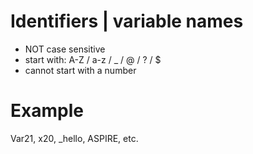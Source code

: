 # Identifiers | variable names
- NOT case sensitive
- start with: A-Z / a-z / _ / @ / ? / $
- cannot start with a number

# Example
Var21, x20, _hello, ASPIRE, etc.